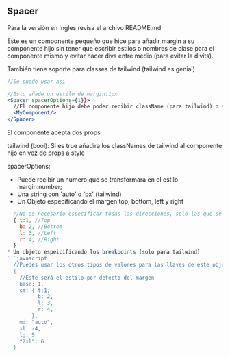 ## Spacer
Para la versión en ingles revisa el archivo README.md

Este es un componente pequeño que hice para añadir margin a su componente hijo sin tener que escribir estilos o nombres de clase para el componente mismo y evitar hacer divs entre medio (para evitar la divits).

También tiene soporte para classes de tailwind (tailwind es genial)
```jsx
//Se puede usar así

//Esto añade un estilo de margin:1px
<Spacer spacerOptions={1}}>
  //El componente hijo debe poder recibir className (para tailwind) o style
  <MyComponent/>
</Spacer>
```
El componente acepta dos props

tailwind (bool): Si es true añadira los classNames de tailwind al componente hijo en vez de props a style

spacerOptions:
  * Puede recibir un numero que se transformara en el estilo margin:number;
  * Una string con 'auto' o 'px' (tailwind)
  * Un Objeto especificando el margen top, bottom, left y right 
  ```javascript
    //No es necesario especificar todas las direcciones, solo las que se usaran
    { t:1, //Top
      b: 2, //Bottom
      l: 3, //Left
      r: 4, //Right
    }
  * Un objeto espeicificando los breakpoints (solo para tailwind) 
  ```javascript
    //Puedes usar los otros tipos de valores para las llaves de este objeto
    {
      //Este será el estilo por defecto del margen
      base: 1,
      sm: { t:1,
            b: 2,
            l: 3,
            r: 4,
          },
      md: "auto",
      xl: -4,
      lg: 5
      "2xl": 6
    }
```
